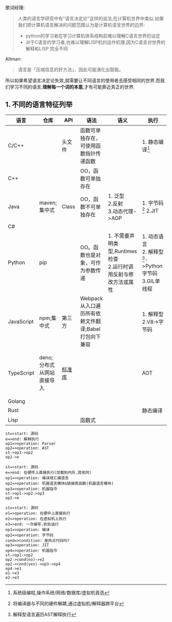 

歌词经理:
>人类的语言学研究中有"语言决定论"这样的说法,在计算机世界中类似.如果我们把计算机语言解决的问题范围认为是计算机语言世界的边界:
>- python的学习者在学习计算机体系结构前难以理解C语言世界的设定
>- 对于C语言的学习者,也难以理解LISP机的运作机理,因为C语言对世界的解释和LISP 完全不同

Altman:
>语言是「压缩信息的好方法」，因此可能演化出智能。

所以如果希望语言决定论失效,就需要让不同语言的使用者去感受相同的世界.而我们学习不同的语言,**理解每一个词的本意**,才有可能靠近真正的世界.

## 1. 不同的语言特征列举
|    语言    |           仓库           |              API               |                语法                |                             语义                              |                            执行                            |                       集成                        |
| ---------- | ----------------------- | ------------------------------ | ---------------------------------- | ------------------------------------------------------------- | ---------------------------------------------------------- | ------------------------------------------------- |
| C/C++      |                         | 头文件                          | 函数可单独存在，可使用函数指针传递函数 |                                                               | 1. 静态编译[^静态编译]                                       |                                                   |
| C++        |                         |                                | OO，函数可单独存在                   |                                                               |                                                            |                                                   |
| Java       | maven;集中式             | Class                          | OO，函数不可单独存在                 | 1. 泛型<br>2.反射<br>3.动态代理->AOP                           | 1. 字节码[^字节码] 2.JIT                                    |                                                   |
| C#         |                         |                                |                                    |                                                               |                                                            |                                                   |
| Python     | pip                     |                                | OO。函数也是对象，可作为参数传递      | 1. 不需要声明类型,Runtimes检查<br>2.运行时调用反射与修改方法或属性 | 1. 动态语言<br>2. 解释型[^解析型]->Python字节码<br>3.GIL单线程 |                                                   |
| JavaScript | npm;集中式               | 第三方                          | Webpack从入口遍历所有依赖文件翻译;Babel打包向下兼容                                   |                                                               | 1. 解释型<br>2.V8->字节码                                   |                                                   |
| TypeScript | deno;分布式从网站直接导入 | [标准库](https://deno.land/std) |                                    |                                                               | AOT                                                        | 内置打包/格式清理/测试/安装/文档生成/linting/脚本编译 |
| Golang     |                         |                                |                                    |                                                               |                                                            |                                                   |
| Rust       |                         |                                |                                    |                                                               | 静态编译                                                    |                                                   |
| Lisp       |                         |                                | 函数式                             |                                                               |                                                            |                                                   |


```flow
st=>start: 源码
e=>end: 解释执行
op1=>operation: Parser
op2=>operation: AST
st->op1->op2
op2->e
```

```flow
st=>start: 源码
e=>end: 在硬件上直接执行(加载到内存,其他同)
op1=>operation: 编译成汇编语言
op2=>operation: 机器语言模块&链接库函数(机器语言模块)
op3=>operation: 机器指令
st->op1->op2->op3
op2->e
```

[^静态编译]: 系统级编程,操作系统/网络/数据库/虚拟机首选
[^字节码]:将编译器与不同的硬件解耦,通过虚拟机/解释器跨平台
```flow
st=>start: 源码
e1=>operation: 在硬件上直接执行
e2=>operation: 在虚拟机上执行
e3=>end: 一次编写,到处运行
op1=>operation: 编译
op2=>operation: 字节码
cond=>condition: 是热点代码吗?
op3=>operation: JIT
op4=>operation: 机器指令
st->op1->op2
op2->cond(no)->e2
op2->cond(yes)->op3->op4
op4->e1
e1->e3
e2->e3
```
[^解析型]:解释型语言遍历AST解释执行
